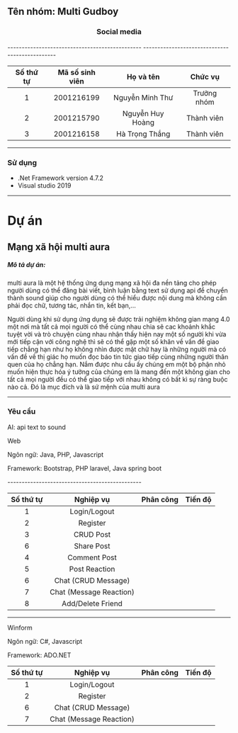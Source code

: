 <h2>Tên nhóm: Multi Gudboy</h2>
<h3 style="text-align:center">Social media</h3>
-----------------------------------------------
-----------------------------------------------


| Số thứ tự | Mã số sinh viên  | Họ và tên  | Chức vụ |
|:---------:|:------------:|:---------------:|:-----:|
| 1 | 2001216199  | Nguyễn Minh Thư | Trưởng nhóm  |
| 2 | 2001215790  | Nguyễn Huy Hoàng | Thành viên  |
| 3 | 2001216158  | Hà Trọng Thắng | Thành viên  |

-----------------------------------------------
### Sử dụng 
 - .Net Framework version 4.7.2
 - Visual studio 2019
-----------------------------------------------
# Dự án
## <h2>Mạng xã hội multi aura</h2>

<h5>Mô tả dự án: </h5>
<p>multi aura là một hệ thống ứng dụng mạng xã hội đa nền tảng cho phép người dùng có thể đăng bài viết, bình luận bằng text sử dụng api để chuyển thành sound giúp cho người dùng có thể hiểu được nội dung mà không cần phải đọc chữ, tương tác, nhắn tin, kết bạn,...</p>

<p>Người dùng khi sử dụng ứng dụng sẽ được trải nghiệm không gian mạng 4.0 một nơi mà tất cả mọi người có thể cùng nhau chia sẽ cac khoảnh khắc tuyệt vời và trò chuyện cùng nhau nhận thấy hiện nay một số người khi vừa mới tiếp cận với công nghệ thì sẽ có thể gặp một số khăn về vấn đề giao tiếp chẳng hạn như họ không nhìn được mặt chữ hay là những người mà có vấn đề về thị giác họ muốn đọc báo tin tức giao tiếp cùng những người thân quen của họ chẳng hạn. Nắm được nhu cầu ấy chúng em một bộ phận nhỏ muốn hiện thực hóa ý tưởng của chúng em là mang đến một không gian cho tất cả mọi người đều có thể giao tiếp với nhau không có bất kì sự ràng buộc nào cả. Đó là mục đích và là sứ mệnh của multi aura</p>

-----------------------------------------------

### Yêu cầu 
<p>AI: api text to sound</p>
<p>Web</p>
<p>Ngôn ngữ: Java, PHP, Javascript</p>
<p>Framework: Bootstrap,  PHP laravel, Java spring boot</p>
-----------------------------------------------

| Số thứ tự | Nghiệp vụ  | Phân công  | Tiến độ |
|:---------:|:------------:|:---------------:|:-----:|
| 1 | Login/Logout  |  | |
| 2 | Register  | | |
| 3 | CRUD Post  | |  |
| 6 | Share Post  | | |
| 4 | Comment Post  | |  |
| 5 | Post Reaction | | |
| 6 | Chat (CRUD Message) | |  |
| 7 | Chat (Message Reaction)  ||  |
| 8 | Add/Delete Friend  ||  |


-----------------------------------------------
<p>Winform</p>
<p>Ngôn ngữ: C#, Javascript</p>
<p>Framework: ADO.NET</p>

| Số thứ tự | Nghiệp vụ  | Phân công  | Tiến độ |
|:---------:|:------------:|:---------------:|:-----:|
| 1 | Login/Logout  |  |   |
| 2 | Register  | | |
| 6 | Chat (CRUD Message)  ||  |
| 7 | Chat (Message Reaction) || |


